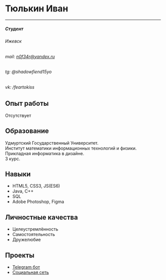 # Тюлькин Иван  
***
##### Студент  
###### Ижевск  
###### mail: n0f34r@yandex.ru  
###### tg: @shadowfiend15yo
###### vk: /feartokiss
## Опыт работы  
Отсутствует  
## Образование  
Удмуртский Государственный Университет.  
Институт математики информационных технологий и физики.  
Прикладная информатика в дизайне.  
3 курс.  
## Навыки  
* HTML5, CSS3, JS(ES6)  
* Java, C++  
* SQL  
* Adobe Photoshop, Figma  
## Личностные качества  
* Целеустремлённость  
* Самостоятельность  
* Дружелюбие  
## Проекты  
* [Telegram бот](https://github.com/shadowfiendinmyheart/timetable-bot-telegram)  
* [Социальная сеть](https://github.com/Glovindan/web-course)  

